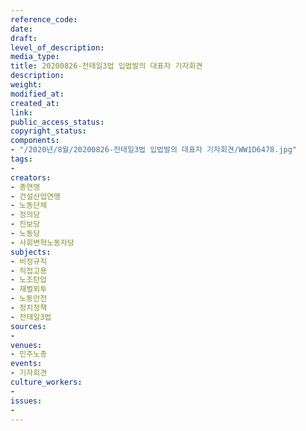 ```yaml
---
reference_code: 
date: 
draft: 
level_of_description: 
media_type: 
title: 20200826-전태일3법 입법발의 대표자 기자회견
description: 
weight: 
modified_at: 
created_at: 
link: 
public_access_status: 
copyright_status: 
components:
- "/2020년/8월/20200826-전태일3법 입법발의 대표자 기자회견/WW1D6478.jpg"
tags:
- 
creators:
- 총연맹
- 건설산업연맹
- 노동단체
- 정의당
- 진보당
- 노동당
- 사회변혁노동자당
subjects:
- 비정규직
- 직접고용
- 노조탄압
- 재벌외투
- 노동안전
- 정치정책
- 전태일3법
sources:
- 
venues:
- 민주노총
events:
- 기자회견
culture_workers:
- 
issues:
- 
---
```

